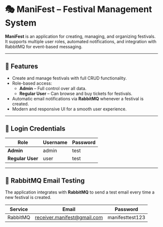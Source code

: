# 🎭 ManiFest – Festival Management System

**ManiFest** is an application for creating, managing, and organizing festivals.  
It supports multiple user roles, automated notifications, and integration with RabbitMQ for event-based messaging.

---

## 🚀 Features
- Create and manage festivals with full CRUD functionality.
- Role-based access:
  - **Admin** – Full control over all data.
  - **Regular User** – Can browse and buy tickets for festivals.
- Automatic email notifications via **RabbitMQ** whenever a festival is created.
- Modern and responsive UI for a smooth user experience.

---

## 🔑 Login Credentials

| Role            | Username | Password |
|-----------------|----------|----------|
| **Admin**       | admin    | test     |
| **Regular User**| user     | test     |

---

## 📧 RabbitMQ Email Testing

The application integrates with **RabbitMQ** to send a test email every time a new festival is created.

| Service  | Email                         | Password          |
|----------|-------------------------------|-------------------|
| RabbitMQ | receiver.manifest@gmail.com   | manifesttest123   |